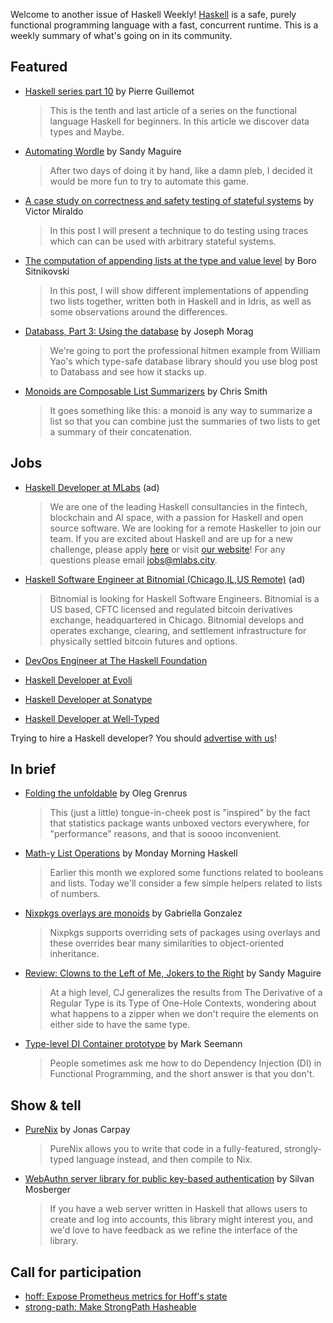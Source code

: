 Welcome to another issue of Haskell Weekly!
[Haskell](https://www.haskell.org) is a safe, purely functional programming language with a fast, concurrent runtime.
This is a weekly summary of what's going on in its community.

## Featured

- [Haskell series part 10](https://blog.kalvad.com/haskell-series-part-10/) by Pierre Guillemot
  > This is the tenth and last article of a series on the functional language Haskell for beginners. In this article we discover data types and Maybe.

- [Automating Wordle](https://reasonablypolymorphic.com/blog/wordle/index.html) by Sandy Maguire
  > After two days of doing it by hand, like a damn pleb, I decided it would be more fun to try to automate this game.

- [A case study on correctness and safety testing of stateful systems](https://www.tweag.io/blog/2022-01-26-property-based-testing-of-monadic-code/) by Victor Miraldo
  > In this post I will present a technique to do testing using traces which can can be used with arbitrary stateful systems.

- [The computation of appending lists at the type and value level](https://bor0.wordpress.com/2022/01/24/the-computation-of-appending-lists-at-the-type-and-value-level/) by Boro Sitnikovski
  > In this post, I will show different implementations of appending two lists together, written both in Haskell and in Idris, as well as some observations around the differences.

- [Databass, Part 3: Using the database](https://blog.josephmorag.com/posts/databass3/) by Joseph Morag
  > We're going to port the professional hitmen example from William Yao's which type-safe database library should you use blog post to Databass and see how it stacks up.

- [Monoids are Composable List Summarizers](https://cdsmithus.medium.com/monoids-are-composable-list-summarizers-77d2baf23ffc) by Chris Smith
  > It goes something like this: a monoid is any way to summarize a list so that you can combine just the summaries of two lists to get a summary of their concatenation.

## Jobs

<!-- Runs from 2021-11-04 to 2022-04-14. -->
- [Haskell Developer at MLabs](https://apply.workable.com/mlabs/j/63DAAA4AEF/) (ad)
  > We are one of the leading Haskell consultancies in the fintech, blockchain and AI space, with a passion for Haskell and open source software. We are looking for a remote Haskeller to join our team. If you are excited about Haskell and are up for a new challenge, please apply [here](https://apply.workable.com/mlabs/j/63DAAA4AEF/) or visit [our website](https://mlabs.city/)! For any questions please email <jobs@mlabs.city>.

<!-- Runs from 2022-01-06 to 2022-03-24. -->
- [Haskell Software Engineer at Bitnomial (Chicago,IL,US Remote)](https://bitnomial.com/jobs/) (ad)
  > Bitnomial is looking for Haskell Software Engineers. Bitnomial is a US based, CFTC licensed and regulated bitcoin derivatives exchange, headquartered in Chicago. Bitnomial develops and operates exchange, clearing, and settlement infrastructure for physically settled bitcoin futures and options.

- [DevOps Engineer at The Haskell Foundation](https://haskell.foundation/careers/devops.html)

- [Haskell Developer at Evoli](https://evoli.se/om-oss/jobb-och-karriar/haskell-developer/)

- [Haskell Developer at Sonatype](https://discourse.haskell.org/t/hiring-haskell-devs-to-work-on-sonatype-lift/3945?u=taylorfausak)

- [Haskell Developer at Well-Typed](https://well-typed.com/blog/2022/01/haskell-teaching-and-development-jobs-with-well-typed/)

Trying to hire a Haskell developer?
You should [advertise with us](https://haskellweekly.news/advertising.html)!

## In brief

- [Folding the unfoldable](https://oleg.fi/gists/posts/2022-01-25-folding-unfoldable.html) by Oleg Grenrus
  > This (just a little) tongue-in-cheek post is "inspired" by the fact that statistics package wants unboxed vectors everywhere, for "performance" reasons, and that is soooo inconvenient.

- [Math-y List Operations](https://mmhaskell.com/blog/2022/1/24/math-y-list-operations) by Monday Morning Haskell
  > Earlier this month we explored some functions related to booleans and lists. Today we'll consider a few simple helpers related to lists of numbers.

- [Nixpkgs overlays are monoids](https://www.haskellforall.com/2022/01/nixpkgs-overlays-are-monoids.html) by Gabriella Gonzalez
  > Nixpkgs supports overriding sets of packages using overlays and these overrides bear many similarities to object-oriented inheritance.

- [Review: Clowns to the Left of Me, Jokers to the Right](https://reasonablypolymorphic.com/blog/clowns-jokers/index.html) by Sandy Maguire
  > At a high level, CJ generalizes the results from The Derivative of a Regular Type is its Type of One-Hole Contexts, wondering about what happens to a zipper when we don't require the elements on either side to have the same type.

- [Type-level DI Container prototype](https://blog.ploeh.dk/2022/01/24/type-level-di-container-prototype/) by Mark Seemann
  > People sometimes ask me how to do Dependency Injection (DI) in Functional Programming, and the short answer is that you don't.

## Show & tell

- [PureNix](https://github.com/purenix-org/purenix/tree/11bfb8b00997c61511d06d18000199aa34a41bda) by Jonas Carpay
  > PureNix allows you to write that code in a fully-featured, strongly-typed language instead, and then compile to Nix.

- [WebAuthn server library for public key-based authentication](https://discourse.haskell.org/t/webauthn-server-library-for-public-key-based-authentication/3976?u=taylorfausak) by Silvan Mosberger
  > If you have a web server written in Haskell that allows users to create and log into accounts, this library might interest you, and we'd love to have feedback as we refine the interface of the library.

## Call for participation

- [hoff: Expose Prometheus metrics for Hoff's state](https://github.com/channable/hoff/issues/99)
- [strong-path: Make StrongPath Hasheable](https://github.com/wasp-lang/strong-path/issues/43)
